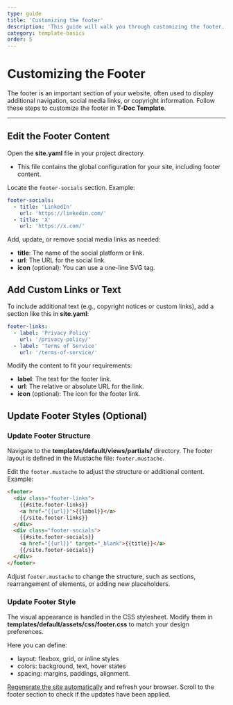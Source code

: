 ```yaml
---
type: guide
title: 'Customizing the footer'
description: 'This guide will walk you through customizing the footer.'
category: template-basics
order: 5
---
```


# Customizing the Footer

The footer is an important section of your website, often used to display additional navigation, social media links, or copyright information. Follow these steps to customize the footer in **T-Doc Template**.

---

## Edit the Footer Content

Open the **site.yaml** file in your project directory.

   - This file contains the global configuration for your site, including footer content.

Locate the `footer-socials` section. Example:

```yaml
footer-socials:
  - title: 'LinkedIn'
    url: 'https://linkedin.com/'
  - title: 'X'
    url: 'https://x.com/'
```

Add, update, or remove social media links as needed:
   - **title**: The name of the social platform or link.
   - **url**: The URL for the social link.
   - **icon** (optional): You can use a one-line SVG tag.


## Add Custom Links or Text

To include additional text (e.g., copyright notices or custom links), add a section like this in **site.yaml**:

   ```yaml
   footer-links:
     - label: 'Privacy Policy'
       url: '/privacy-policy/'
     - label: 'Terms of Service'
       url: '/terms-of-service/'
   ```

Modify the content to fit your requirements:

   - **label**: The text for the footer link.
   - **url**: The relative or absolute URL for the link.
   - **icon** (optional): The icon for the footer link.


## Update Footer Styles (Optional)

### Update Footer Structure 

Navigate to the **templates/default/views/partials/** directory. The footer layout is defined in the Mustache file: `footer.mustache`.

Edit the `footer.mustache` to adjust the structure or additional content. Example:

   ```html
   <footer>
     <div class="footer-links">
       {{#site.footer-links}}
       <a href="{{url}}">{{label}}</a>
       {{/site.footer-links}}
     </div>
     <div class="footer-socials">
       {{#site.footer-socials}}
       <a href="{{url}}" target="_blank">{{title}}</a>
       {{/site.footer-socials}}
     </div>
   </footer>
   ```

Adjust `footer.mustache` to change the structure, such as sections, rearrangement of elements, or adding new placeholders.


### Update Footer Style 

The visual appearance is handled in the CSS stylesheet.
Modify them in **templates/default/assets/css/footer.css** to match your design preferences.

Here you can define: 
- layout: flexbox, grid, or inline styles
- colors: background, text, hover states
- spacing: margins, paddings, alignment.


[Regenerate the site automatically](/docs/getting-started/03-how-to-use#regenerate-the-site) and refresh your browser.
Scroll to the footer section to check if the updates have been applied.




